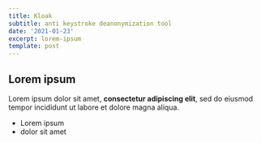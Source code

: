 ```yaml
---
title: Kloak
subtitle: anti keystroke deanonymization tool
date: '2021-01-23'
excerpt: lorem-ipsum
template: post
---
```

## Lorem ipsum

Lorem ipsum dolor sit amet, **consectetur adipiscing elit**, sed do eiusmod tempor incididunt ut labore et dolore magna aliqua.

- Lorem ipsum
- dolor sit amet